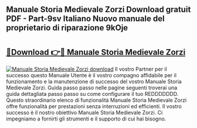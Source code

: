 ## Manuale Storia Medievale Zorzi Download gratuit PDF - Part-9sv Italiano Nuovo manuale del proprietario di riparazione 9kOje

# <h2><a href="http://dfgdlin.blite.top/?on=Manuale+Storia+Medievale+Zorzi">🔗Download 👉🔴 Manuale Storia Medievale Zorzi</a></h2>

[![Manuale Storia Medievale Zorzi download](https://i.imgur.com/lujVjoI.png)](http://dfgdlin.blite.top/?on=Manuale+Storia+Medievale+Zorzi)
Il vostro Partner per il successo questo Manuale Utente è il vostro compagno affidabile per il funzionamento e la manutenzione di successo del vostro Manuale Storia Medievale Zorzi. Guida passo passo nelle pagine seguenti troverai una guida dettagliata passo passo su come configurare il tuo REDDDDDDD. Questo straordinario elenco di funzionalità Manuale Storia Medievale Zorzi offre funzionalità per prestazioni senza interruzioni ed efficienti. Il vostro successo è il nostro obiettivo Manuale Storia Medievale Zorzi. Ci impegniamo a fornirti gli strumenti e il supporto di cui hai bisogno.
